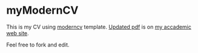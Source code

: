 myModernCV
==========

This is my CV using [moderncv](http://www.ctan.org/pkg/moderncv) template. [Updated pdf](http://mojtabakhodadadi.physics.iut.ac.ir/cv) is on [my accademic web site](http://mojtabakhodadadi.physics.iut.ac.ir).

Feel free to fork and edit.
